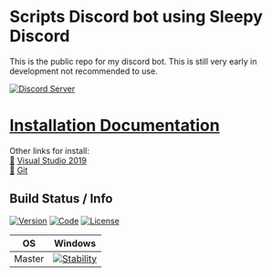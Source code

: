 # Scripts Discord bot using Sleepy Discord

This is the public repo for my discord bot.
This is still very early in development not recommended to use.

[![Discord Server](https://discordapp.com/api/guilds/354003394718859275/embed.png?style=banner2)](discord.gg/D2YJFBm)

# [Installation Documentation](https://github.com/Xean00796/Discord-bot-cpp/wiki/Installation-guide.)
Other links for install:                                                                                                                   
[:link:](https://visualstudio.microsoft.com/ "Visual Studio 2019") [Visual Studio 2019](https://visualstudio.microsoft.com/)<br />
[:link:](https://git-scm.com/ "Git") [Git](https://git-scm.com/)<br />

## Build Status / Info
[![Version](http://img.shields.io/:version-0.0-red.svg?style=flat-square)](http://badges.org)
[![Code](http://img.shields.io/:code-c++-cyan.svg?style=flat-square)](http://badges.org)
[![License](http://img.shields.io/:license-mit-blue.svg?style=flat-square)](http://badges.org)

| OS | Windows |
| ------ | ------- |
| Master   | [![Stability](http://img.shields.io/:Stability-Unstable-red.svg?style=flat-square)](http://badges.org)
